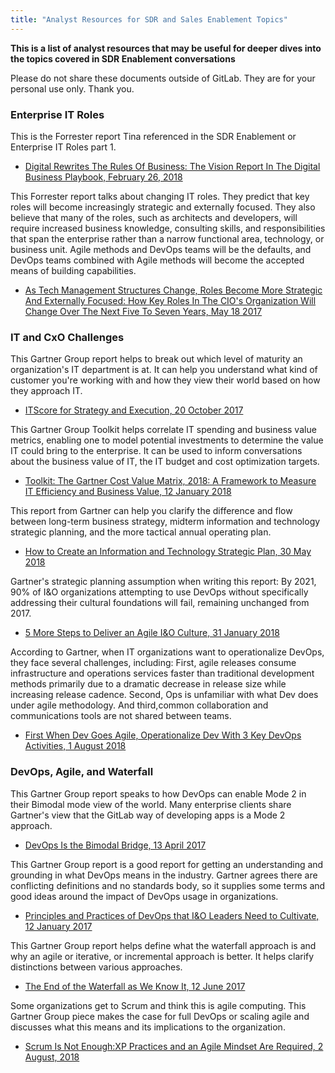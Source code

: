 ```yaml
---
title: "Analyst Resources for SDR and Sales Enablement Topics"
---
```


**This is a list of analyst resources that may be useful for deeper dives into the topics covered in SDR Enablement conversations**

Please do not share these documents outside of GitLab. They are for your personal use only.  Thank you.

### Enterprise IT Roles

This is the Forrester report Tina referenced in the SDR Enablement or Enterprise IT Roles part 1.

- [Digital Rewrites The Rules Of Business: The Vision Report In The Digital Business Playbook, February 26, 2018](https://drive.google.com/file/d/16kb47ifUBX5Zp4lAiAbMp7TVo79ba2MY/view?usp=sharing)

This Forrester report talks about changing IT roles. They predict that key roles will become increasingly strategic and externally focused. They also believe that many of the roles, such as architects and developers, will require increased business knowledge, consulting skills, and responsibilities that span the enterprise rather than a narrow functional area, technology, or business unit. Agile methods and DevOps teams will be the defaults, and DevOps teams combined with Agile methods will become the accepted means of building capabilities.

- [As Tech Management Structures Change, Roles Become More Strategic And Externally Focused: How Key Roles In The CIO's Organization Will Change Over The Next Five To Seven Years, May 18 2017](https://drive.google.com/file/d/1lNnhWtexUjbK467VitK6ZkCMGcmQEDye/view?usp=sharing)

### IT and CxO Challenges

This Gartner Group report helps to break out which level of maturity an organization's IT department is at.  It can help you understand what kind of customer you're working with and how they view their world based on how they approach IT.

- [ITScore for Strategy and Execution, 20 October 2017](https://drive.google.com/drive/u/0/folders/1qfSkPrOmqVxOujNvJgaAjlIc4wsWpXCU)

This Gartner Group Toolkit helps correlate IT spending and business value metrics, enabling one to model potential investments to determine the value IT could bring to the enterprise. It can be used to inform conversations about the business value of IT, the IT budget and cost optimization targets.

- [Toolkit: The Gartner Cost Value Matrix, 2018: A Framework to Measure IT Efficiency and Business Value, 12 January 2018](https://drive.google.com/drive/u/0/folders/1BAu4pzkZ3LIKQAQ6ycGoFe_fwR7iyJ9x)

This report from Gartner can help you clarify the difference and flow between long-term business strategy, midterm information and technology strategic planning, and the more tactical annual operating plan.

- [How to Create an Information and Technology Strategic Plan, 30 May 2018](https://drive.google.com/file/d/1AbkTZYdlLwXWmchM9zqTpFo91M5RZgBP/view?usp=sharing)

Gartner's strategic planning assumption when writing this report: By 2021, 90% of I&O organizations attempting to use DevOps without specifically addressing their cultural foundations will fail, remaining unchanged from 2017.

- [5 More Steps to Deliver an Agile I&O Culture, 31 January 2018](https://drive.google.com/file/d/1nBaDi_PbMFDXXyN5U8C2Pu5jaem71jmc/view?usp=sharing)

According to Gartner, when IT organizations want to operationalize DevOps, they face several challenges, including: First, agile releases consume infrastructure and operations services faster than traditional development methods primarily due to a dramatic decrease in release size while increasing release cadence. Second, Ops is unfamiliar with what Dev does under agile methodology. And third,common collaboration and communications tools are not shared between teams.

- [First When Dev Goes Agile, Operationalize Dev With 3 Key DevOps Activities, 1 August 2018](https://drive.google.com/file/d/1UlS1Alt9WpgGqFtUSwwWwXwR2I7R6C2I/view?usp=sharing)

### DevOps, Agile, and Waterfall

This Gartner Group report speaks to how DevOps can enable Mode 2 in their Bimodal mode view of the world. Many enterprise clients share Gartner's view that the GitLab way of developing apps is a Mode 2 approach.

- [DevOps Is the Bimodal Bridge, 13 April 2017](https://drive.google.com/file/d/1yU6b3qlrLGbunhx48gDn5iQRfNB1QdcG/view?usp=sharing)

This Gartner Group report is a good report for getting an understanding and grounding in what DevOps means in the industry. Gartner agrees there are conflicting definitions and no standards body, so it supplies some terms and good ideas around the impact of DevOps usage in organizations.

- [Principles and Practices of DevOps that I&O Leaders Need to Cultivate, 12 January 2017](https://drive.google.com/file/d/1lQMUbRK3dgnwVhAT573cv3kvIpIN5tm_/view?usp=sharing)

This Gartner Group report helps define what the waterfall approach is and why an agile or iterative, or incremental approach is better. It helps clarify distinctions between various approaches.

- [The End of the Waterfall as We Know It, 12 June 2017](https://drive.google.com/file/d/1UcexVUy6OH0Y8yB8rWbZveVRbynHwciM/view?usp=sharing)

Some organizations get to Scrum and think this is agile computing. This Gartner Group piece makes the case for full DevOps or scaling agile and discusses what this means and its implications to the organization.

- [Scrum Is Not Enough:XP Practices and an Agile Mindset Are Required, 2 August, 2018](https://drive.google.com/file/d/1v9G6eodV5s2k5pP7J9J3am4lIUCOeRdm/view?usp=sharing)
